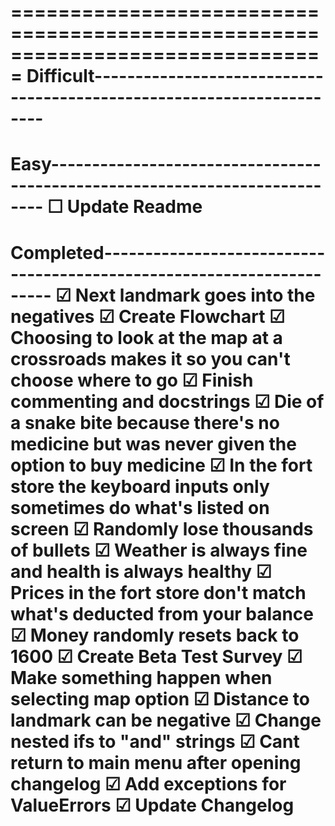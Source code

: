 ===============================================================================
Difficult----------------------------------------------------------------------
===============================================================================
Easy---------------------------------------------------------------------------
☐ Update Readme
===============================================================================
Completed----------------------------------------------------------------------
☑ Next landmark goes into the negatives
☑ Create Flowchart
☑ Choosing to look at the map at a crossroads makes it so you can't choose
   where to go
☑ Finish commenting and docstrings
☑ Die of a snake bite because there's no medicine but was never given the
   option to buy medicine
☑ In the fort store the keyboard inputs only sometimes do what's listed on 
   screen
☑ Randomly lose thousands of bullets
☑ Weather is always fine and health is always healthy
☑ Prices in the fort store don't match what's deducted from your balance
☑ Money randomly resets back to 1600
☑ Create Beta Test Survey
☑ Make something happen when selecting map option
☑ Distance to landmark can be negative
☑ Change nested ifs to "and" strings
☑ Cant return to main menu after opening changelog
☑ Add exceptions for ValueErrors
☑ Update Changelog
===============================================================================
